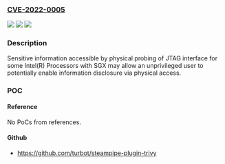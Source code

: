 ### [CVE-2022-0005](https://cve.mitre.org/cgi-bin/cvename.cgi?name=CVE-2022-0005)
![](https://img.shields.io/static/v1?label=Product&message=Intel(R)%20Processors%20with%20SGX&color=blue)
![](https://img.shields.io/static/v1?label=Version&message=n%2Fa&color=blue)
![](https://img.shields.io/static/v1?label=Vulnerability&message=information%20disclosure&color=brighgreen)

### Description

Sensitive information accessible by physical probing of JTAG interface for some Intel(R) Processors with SGX may allow an unprivileged user to potentially enable information disclosure via physical access.

### POC

#### Reference
No PoCs from references.

#### Github
- https://github.com/turbot/steampipe-plugin-trivy

